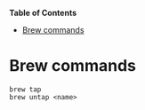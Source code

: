 <!-- START doctoc generated TOC please keep comment here to allow auto update -->
<!-- DON'T EDIT THIS SECTION, INSTEAD RE-RUN doctoc TO UPDATE -->
**Table of Contents**

- [Brew commands](#brew-commands)

<!-- END doctoc generated TOC please keep comment here to allow auto update -->

# Brew commands

```
brew tap
brew untap <name>
```

